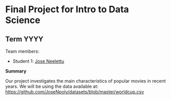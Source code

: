 # Final Project for Intro to Data Science

## Term YYYY

Team members: 

- Student 1: [Jose Neelettu](mailto:jneelettu1248@floridapoly.edu)

**Summary**

Our project investigates the main characteristics of popular movies in recent years.
We will be using the data available at: 
<https://github.com/JoseNpoly/datasets/blob/master/worldcup.csv> 

